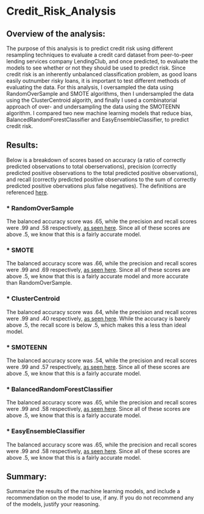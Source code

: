 # Credit_Risk_Analysis

## Overview of the analysis: 

The purpose of this analysis is to predict credit risk using different resampling techniques to evaluate a credit card dataset from peer-to-peer lending services company LendingClub, and once predicted, to evaluate the models to see whether or not they should be used to predict risk. Since credit risk is an inherently unbalanced classification problem, as good loans easily outnumber risky loans, it is important to test different methods of evaluating the data. For this analysis, I oversampled the data using RandomOverSample and SMOTE algorithms, then I undersampled the data using the ClusterCentroid algorith, and finally I used a combinatorial approach of over- and undersampling the data using the SMOTEENN algorithm. I compared two new machine learning models that reduce bias, BalancedRandomForestClassifier and EasyEnsembleClassifier, to predict credit risk. 

## Results: 
Below is a breakdown of scores based on accuracy (a ratio of correctly predicted observations to total oberservations), precision (correctly predicted positive observations to the total predicted positive observations), and recall (correctly predicted positive observations to the sum of correctly predicted positive obervations plus false negatives). The definitions are referenced [here](https://blog.exsilio.com/all/accuracy-precision-recall-f1-score-interpretation-of-performance-measures). 

### * RandomOverSample
The balanced accuracy score was .65, while the precision and recall scores were .99 and .58 respectively, [as seen here](https://github.com/LaurenSonis/Credit_Risk_Analysis/blob/main/2021-04-04%20(2).png). Since all of these scores are above .5, we know that this is a fairly accurate model.

### * SMOTE
The balanced accuracy score was .66, while the precision and recall scores were .99 and .69 respectively, [as seen here](https://github.com/LaurenSonis/Credit_Risk_Analysis/blob/main/2021-04-04%20(3).png). Since all of these scores are above .5, we know that this is a fairly accurate model and more accurate than RandomOverSample.

### * ClusterCentroid
The balanced accuracy score was .64, while the precision and recall scores were .99 and .40 respectively, [as seen here](https://github.com/LaurenSonis/Credit_Risk_Analysis/blob/main/2021-04-04%20(4).png). While the accuracy is barely above .5, the recall score is below .5, which makes this a less than ideal model.

### * SMOTEENN
The balanced accuracy score was .54, while the precision and recall scores were .99 and .57 respectively, [as seen here](https://github.com/LaurenSonis/Credit_Risk_Analysis/blob/main/2021-04-04%20(5).png). Since all of these scores are above .5, we know that this is a fairly accurate model.

### * BalancedRandomForestClassifier
The balanced accuracy score was .65, while the precision and recall scores were .99 and .58 respectively, [as seen here](https://github.com/LaurenSonis/Credit_Risk_Analysis/blob/main/2021-04-04%20(6).png). Since all of these scores are above .5, we know that this is a fairly accurate model.

### * EasyEnsembleClassifier
The balanced accuracy score was .65, while the precision and recall scores were .99 and .58 respectively, [as seen here](https://github.com/LaurenSonis/Credit_Risk_Analysis/blob/main/2021-04-04%20(6).png). Since all of these scores are above .5, we know that this is a fairly accurate model.

## Summary: 
Summarize the results of the machine learning models, and include a recommendation on the model to use, if any. If you do not recommend any of the models, justify your reasoning.

